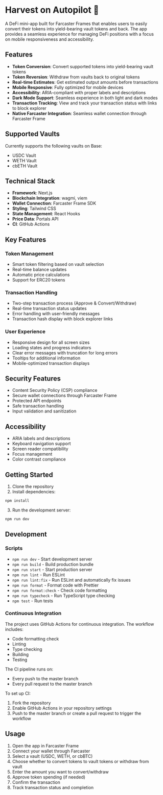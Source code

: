 # Harvest on Autopilot 🌾

A DeFi mini-app built for Farcaster Frames that enables users to easily convert their tokens into yield-bearing vault tokens and back. The app provides a seamless experience for managing DeFi positions with a focus on mobile responsiveness and accessibility.

## Features

- **Token Conversion**: Convert supported tokens into yield-bearing vault tokens
- **Token Reversion**: Withdraw from vaults back to original tokens
- **Real-time Estimates**: Get estimated output amounts before transactions
- **Mobile Responsive**: Fully optimized for mobile devices
- **Accessibility**: ARIA-compliant with proper labels and descriptions
- **Dark Mode Support**: Seamless experience in both light and dark modes
- **Transaction Tracking**: View and track your transaction status with links to block explorer
- **Native Farcaster Integration**: Seamless wallet connection through Farcaster Frame

## Supported Vaults

Currently supports the following vaults on Base:

- USDC Vault
- WETH Vault
- cbETH Vault

## Technical Stack

- **Framework**: Next.js
- **Blockchain Integration**: wagmi, viem
- **Wallet Connection**: Farcaster Frame SDK
- **Styling**: Tailwind CSS
- **State Management**: React Hooks
- **Price Data**: Portals API
- **CI**: GitHub Actions

## Key Features

### Token Management

- Smart token filtering based on vault selection
- Real-time balance updates
- Automatic price calculations
- Support for ERC20 tokens

### Transaction Handling

- Two-step transaction process (Approve & Convert/Withdraw)
- Real-time transaction status updates
- Error handling with user-friendly messages
- Transaction hash display with block explorer links

### User Experience

- Responsive design for all screen sizes
- Loading states and progress indicators
- Clear error messages with truncation for long errors
- Tooltips for additional information
- Mobile-optimized transaction displays

## Security Features

- Content Security Policy (CSP) compliance
- Secure wallet connections through Farcaster Frame
- Protected API endpoints
- Safe transaction handling
- Input validation and sanitization

## Accessibility

- ARIA labels and descriptions
- Keyboard navigation support
- Screen reader compatibility
- Focus management
- Color contrast compliance

## Getting Started

1. Clone the repository
2. Install dependencies:

```bash
npm install
```

3. Run the development server:

```bash
npm run dev
```

## Development

### Scripts

- `npm run dev` - Start development server
- `npm run build` - Build production bundle
- `npm run start` - Start production server
- `npm run lint` - Run ESLint
- `npm run lint:fix` - Run ESLint and automatically fix issues
- `npm run format` - Format code with Prettier
- `npm run format:check` - Check code formatting
- `npm run typecheck` - Run TypeScript type checking
- `npm test` - Run tests

### Continuous Integration

The project uses GitHub Actions for continuous integration. The workflow includes:

- Code formatting check
- Linting
- Type checking
- Building
- Testing

The CI pipeline runs on:

- Every push to the master branch
- Every pull request to the master branch

To set up CI:

1. Fork the repository
2. Enable GitHub Actions in your repository settings
3. Push to the master branch or create a pull request to trigger the workflow

## Usage

1. Open the app in Farcaster Frame
2. Connect your wallet through Farcaster
3. Select a vault (USDC, WETH, or cbBTC)
4. Choose whether to convert tokens to vault tokens or withdraw from vault
5. Enter the amount you want to convert/withdraw
6. Approve token spending (if needed)
7. Confirm the transaction
8. Track transaction status and completion
